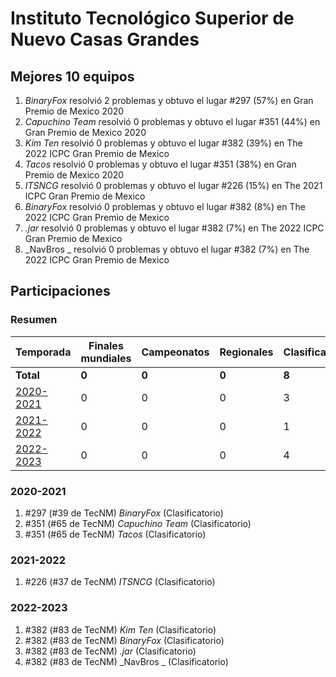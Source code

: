 # Instituto Tecnológico Superior de Nuevo Casas Grandes

## Mejores 10 equipos

1. _BinaryFox_ resolvió 2 problemas y obtuvo el lugar #297 (57%) en Gran Premio de Mexico 2020
1. _Capuchino Team_ resolvió 0 problemas y obtuvo el lugar #351 (44%) en Gran Premio de Mexico 2020
1. _Kim Ten_ resolvió 0 problemas y obtuvo el lugar #382 (39%) en The 2022 ICPC Gran Premio de Mexico
1. _Tacos_ resolvió 0 problemas y obtuvo el lugar #351 (38%) en Gran Premio de Mexico 2020
1. _ITSNCG_ resolvió 0 problemas y obtuvo el lugar #226 (15%) en The 2021 ICPC Gran Premio de Mexico
1. _BinaryFox_ resolvió 0 problemas y obtuvo el lugar #382 (8%) en The 2022 ICPC Gran Premio de Mexico
1. _.jar_ resolvió 0 problemas y obtuvo el lugar #382 (7%) en The 2022 ICPC Gran Premio de Mexico
1. _NavBros _ resolvió 0 problemas y obtuvo el lugar #382 (7%) en The 2022 ICPC Gran Premio de Mexico

## Participaciones

### Resumen

| Temporada | Finales mundiales | Campeonatos | Regionales | Clasificatorios | Equipos |
| --- | --- | --- | --- | --- | --- |
| **Total** | **0** | **0** | **0** | **8** | **8** |
| [2020-2021](#2020-2021) | 0 | 0 | 0 | 3 | 3 |
| [2021-2022](#2021-2022) | 0 | 0 | 0 | 1 | 1 |
| [2022-2023](#2022-2023) | 0 | 0 | 0 | 4 | 4 |

### 2020-2021

1. #297 (#39 de TecNM) _BinaryFox_ (Clasificatorio)
1. #351 (#65 de TecNM) _Capuchino Team_ (Clasificatorio)
1. #351 (#65 de TecNM) _Tacos_ (Clasificatorio)

### 2021-2022

1. #226 (#37 de TecNM) _ITSNCG_ (Clasificatorio)

### 2022-2023

1. #382 (#83 de TecNM) _Kim Ten_ (Clasificatorio)
1. #382 (#83 de TecNM) _BinaryFox_ (Clasificatorio)
1. #382 (#83 de TecNM) _.jar_ (Clasificatorio)
1. #382 (#83 de TecNM) _NavBros _ (Clasificatorio)




